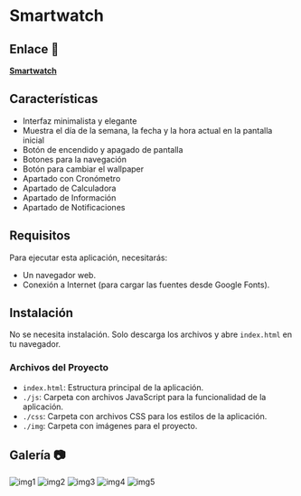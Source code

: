 #  Smartwatch 
## Enlace 🔗

[**Smartwatch**](https://juanbautistamalina.github.io/smartwatch/)


## Características

- Interfaz minimalista y elegante
- Muestra el día de la semana, la fecha y la hora actual en la pantalla inicial
- Botón de encendido y apagado de pantalla
- Botones para la navegación
- Botón para cambiar el wallpaper
- Apartado con Cronómetro
- Apartado de Calculadora
- Apartado de Información 
- Apartado de Notificaciones


## Requisitos

Para ejecutar esta aplicación, necesitarás:

- Un navegador web.
- Conexión a Internet (para cargar las fuentes desde Google Fonts).


## Instalación

No se necesita instalación. Solo descarga los archivos y abre `index.html` en tu navegador.

### Archivos del Proyecto

- `index.html`: Estructura principal de la aplicación. 
- `./js`: Carpeta con archivos JavaScript para la funcionalidad de la aplicación.
- `./css`: Carpeta con archivos CSS para los estilos de la aplicación.
- `./img`: Carpeta con imágenes para el proyecto.


## Galería 📷
![img1](https://github.com/user-attachments/assets/a769646f-ec42-401a-8351-51fc0f82449a)
![img2](https://github.com/user-attachments/assets/e5ddee36-b43a-447a-bb49-e9e856bf2386)
![img3](https://github.com/user-attachments/assets/f7c282d6-5122-4c2b-8ca9-6def594a1f21)
![img4](https://github.com/user-attachments/assets/ee34bdb7-add8-4135-a9f3-c9c1d47b8667)
![img5](https://github.com/user-attachments/assets/225fa545-75dc-4245-b37a-83aa571aee13)

